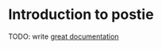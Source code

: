 # Introduction to postie

TODO: write [great documentation](http://jacobian.org/writing/what-to-write/)
